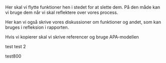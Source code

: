 Her skal vi flytte funktioner hen i stedet for at slette dem.
På den måde kan vi bruge dem når vi skal reflektere over vores process.

Her kan vi også skrive vores diskussioner om funktioner og andet, som kan bruges i refleksion i rapporten.

Hvis vi kopierer skal vi skrive referencer og bruge APA-modellen

test
test 2

test800
